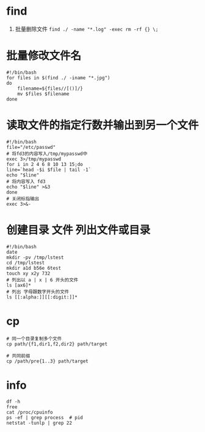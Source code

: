 # find
1. 批量删除文件
` find ./ -name "*.log" -exec rm -rf {} \; `

# 批量修改文件名
```
#!/bin/bash
for files in $(find ./ -iname "*.jpg")
do
    filename=${files//[()]/}
    mv $files $filename
done
```
# 读取文件的指定行数并输出到另一个文件
```
#!/bin/bash
file="/etc/passwd"
# 将fd3的内容写入/tmp/mypasswd中
exec 3>/tmp/mypasswd
for i in 2 4 6 8 10 13 15;do
line=`head -$i $file | tail -1`
echo "$line"
# 将内容写入 fd3
echo "$line" >&3
done
# 关闭标指输出
exec 3>&-
```
# 创建目录 文件 列出文件或目录
```
#!/bin/bash
date
mkdir -pv /tmp/lstest
cd /tmp/lstest
mkdir a1d b56e 6test
touch xy x2y 732
# 列出以 a | x | 6 开头的文件
ls [ax6]*
# 列出 字母跟数字开头的文件
ls [[:alpha:]][[:digit:]]*
```
# cp
```
# 同一个目录复制多个文件
cp path/{f1,dir1,f2,dir2} path/target

# 共同前缀
cp /path/pre{1..3} path/target
```

# info
```
df -h
free
cat /proc/cpuinfo
ps -ef | grep process  # pid 
netstat -tunlp | grep 22
```
